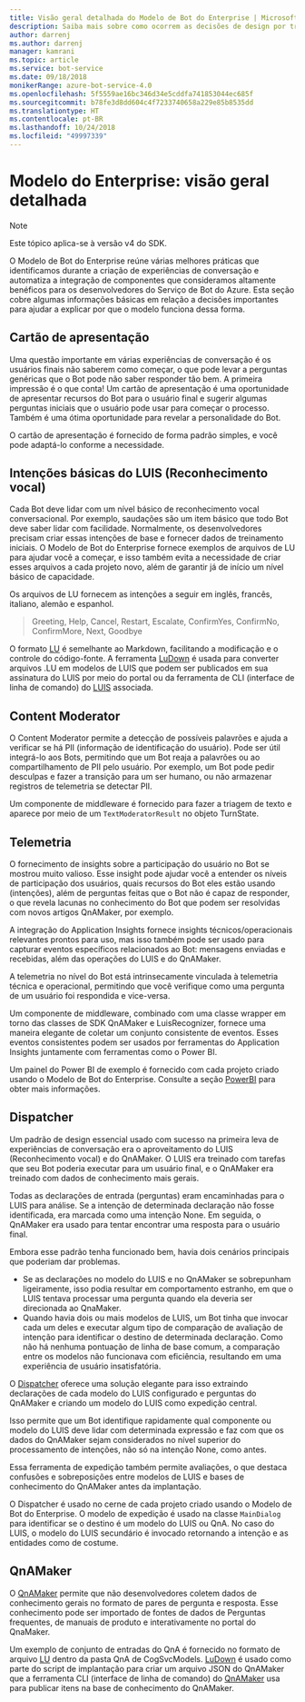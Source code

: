 ```yaml
---
title: Visão geral detalhada do Modelo de Bot do Enterprise | Microsoft Docs
description: Saiba mais sobre como ocorrem as decisões de design por trás do Modelo de Bot do Enterprise
author: darrenj
ms.author: darrenj
manager: kamrani
ms.topic: article
ms.service: bot-service
ms.date: 09/18/2018
monikerRange: azure-bot-service-4.0
ms.openlocfilehash: 5f5559ae16bc346d34e5cddfa741853044ec685f
ms.sourcegitcommit: b78fe3d8dd604c4f7233740658a229e85b8535dd
ms.translationtype: HT
ms.contentlocale: pt-BR
ms.lasthandoff: 10/24/2018
ms.locfileid: "49997339"
---
```

# <a name="enterprise-template---detailed-overview"></a>Modelo do Enterprise: visão geral detalhada

> [!NOTE]
> Este tópico aplica-se à versão v4 do SDK. 

O Modelo de Bot do Enterprise reúne várias melhores práticas que identificamos durante a criação de experiências de conversação e automatiza a integração de componentes que consideramos altamente benéficos para os desenvolvedores do Serviço de Bot do Azure. Esta seção cobre algumas informações básicas em relação a decisões importantes para ajudar a explicar por que o modelo funciona dessa forma.

## <a name="introduction-card"></a>Cartão de apresentação

Uma questão importante em várias experiências de conversação é os usuários finais não saberem como começar, o que pode levar a perguntas genéricas que o Bot pode não saber responder tão bem. A primeira impressão é o que conta! Um cartão de apresentação é uma oportunidade de apresentar recursos do Bot para o usuário final e sugerir algumas perguntas iniciais que o usuário pode usar para começar o processo. Também é uma ótima oportunidade para revelar a personalidade do Bot.

O cartão de apresentação é fornecido de forma padrão simples, e você pode adaptá-lo conforme a necessidade.

## <a name="basic-language-understanding-luis-intents"></a>Intenções básicas do LUIS (Reconhecimento vocal)

Cada Bot deve lidar com um nível básico de reconhecimento vocal conversacional. Por exemplo, saudações são um item básico que todo Bot deve saber lidar com facilidade. Normalmente, os desenvolvedores precisam criar essas intenções de base e fornecer dados de treinamento iniciais. O Modelo de Bot do Enterprise fornece exemplos de arquivos de LU para ajudar você a começar, e isso também evita a necessidade de criar esses arquivos a cada projeto novo, além de garantir já de início um nível básico de capacidade.

Os arquivos de LU fornecem as intenções a seguir em inglês, francês, italiano, alemão e espanhol.

> Greeting, Help, Cancel, Restart, Escalate, ConfirmYes, ConfirmNo, ConfirmMore, Next, Goodbye

O formato [LU](https://github.com/Microsoft/botbuilder-tools/blob/master/packages/Ludown/docs/lu-file-format.md) é semelhante ao Markdown, facilitando a modificação e o controle do código-fonte. A ferramenta [LuDown](https://github.com/Microsoft/botbuilder-tools/tree/master/packages/Ludown) é usada para converter arquivos .LU em modelos de LUIS que podem ser publicados em sua assinatura do LUIS por meio do portal ou da ferramenta de CLI (interface de linha de comando) do [LUIS](https://github.com/Microsoft/botbuilder-tools/tree/master/packages/LUIS) associada.

## <a name="content-moderator"></a>Content Moderator

O Content Moderator permite a detecção de possíveis palavrões e ajuda a verificar se há PII (informação de identificação do usuário). Pode ser útil integrá-lo aos Bots, permitindo que um Bot reaja a palavrões ou ao compartilhamento de PII pelo usuário. Por exemplo, um Bot pode pedir desculpas e fazer a transição para um ser humano, ou não armazenar registros de telemetria se detectar PII.

Um componente de middleware é fornecido para fazer a triagem de texto e aparece por meio de um ```TextModeratorResult``` no objeto TurnState.

## <a name="telemetry"></a>Telemetria

O fornecimento de insights sobre a participação do usuário no Bot se mostrou muito valioso. Esse insight pode ajudar você a entender os níveis de participação dos usuários, quais recursos do Bot eles estão usando (intenções), além de perguntas feitas que o Bot não é capaz de responder, o que revela lacunas no conhecimento do Bot que podem ser resolvidas com novos artigos QnAMaker, por exemplo.

A integração do Application Insights fornece insights técnicos/operacionais relevantes prontos para uso, mas isso também pode ser usado para capturar eventos específicos relacionados ao Bot: mensagens enviadas e recebidas, além das operações do LUIS e do QnAMaker.

A telemetria no nível do Bot está intrinsecamente vinculada à telemetria técnica e operacional, permitindo que você verifique como uma pergunta de um usuário foi respondida e vice-versa.

Um componente de middleware, combinado com uma classe wrapper em torno das classes de SDK QnAMaker e LuisRecognizer, fornece uma maneira elegante de coletar um conjunto consistente de eventos. Esses eventos consistentes podem ser usados por ferramentas do Application Insights juntamente com ferramentas como o Power BI.

Um painel do Power BI de exemplo é fornecido com cada projeto criado usando o Modelo de Bot do Enterprise. Consulte a seção [PowerBI](bot-builder-enterprise-template-powerbi.md) para obter mais informações.

## <a name="dispatcher"></a>Dispatcher

Um padrão de design essencial usado com sucesso na primeira leva de experiências de conversação era o aproveitamento do LUIS (Reconhecimento vocal) e do QnAMaker. O LUIS era treinado com tarefas que seu Bot poderia executar para um usuário final, e o QnAMaker era treinado com dados de conhecimento mais gerais.

Todas as declarações de entrada (perguntas) eram encaminhadas para o LUIS para análise. Se a intenção de determinada declaração não fosse identificada, era marcada como uma intenção None. Em seguida, o QnAMaker era usado para tentar encontrar uma resposta para o usuário final.

Embora esse padrão tenha funcionado bem, havia dois cenários principais que poderiam dar problemas.

- Se as declarações no modelo do LUIS e no QnAMaker se sobrepunham ligeiramente, isso podia resultar em comportamento estranho, em que o LUIS tentava processar uma pergunta quando ela deveria ser direcionada ao QnaMaker.
- Quando havia dois ou mais modelos de LUIS, um Bot tinha que invocar cada um deles e executar algum tipo de comparação de avaliação de intenção para identificar o destino de determinada declaração. Como não há nenhuma pontuação de linha de base comum, a comparação entre os modelos não funcionava com eficiência, resultando em uma experiência de usuário insatisfatória.

O [Dispatcher](https://docs.microsoft.com/en-us/azure/bot-service/bot-builder-tutorial-dispatch?view=azure-bot-service-4.0&tabs=csaddref%2Ccsbotconfig) oferece uma solução elegante para isso extraindo declarações de cada modelo do LUIS configurado e perguntas do QnAMaker e criando um modelo do LUIS como expedição central.

Isso permite que um Bot identifique rapidamente qual componente ou modelo do LUIS deve lidar com determinada expressão e faz com que os dados do QnAMaker sejam considerados no nível superior do processamento de intenções, não só na intenção None, como antes.

Essa ferramenta de expedição também permite avaliações, o que destaca confusões e sobreposições entre modelos de LUIS e bases de conhecimento do QnAMaker antes da implantação.

O Dispatcher é usado no cerne de cada projeto criado usando o Modelo de Bot do Enterprise. O modelo de expedição é usado na classe `MainDialog` para identificar se o destino é um modelo do LUIS ou QnA. No caso do LUIS, o modelo do LUIS secundário é invocado retornando a intenção e as entidades como de costume.

## <a name="qnamaker"></a>QnAMaker

O [QnAMaker](https://www.qnamaker.ai/) permite que não desenvolvedores coletem dados de conhecimento gerais no formato de pares de pergunta e resposta. Esse conhecimento pode ser importado de fontes de dados de Perguntas frequentes, de manuais de produto e interativamente no portal do QnaMaker.

Um exemplo de conjunto de entradas do QnA é fornecido no formato de arquivo [LU](https://github.com/Microsoft/botbuilder-tools/blob/master/packages/Ludown/docs/lu-file-format.md) dentro da pasta QnA de CogSvcModels. [LuDown](https://github.com/Microsoft/botbuilder-tools/tree/master/packages/Ludown) é usado como parte do script de implantação para criar um arquivo JSON do QnAMaker que a ferramenta CLI (interface de linha de comando) do [QnAMaker](https://github.com/Microsoft/botbuilder-tools/tree/master/packages/QnAMaker) usa para publicar itens na base de conhecimento do QnAMaker.
